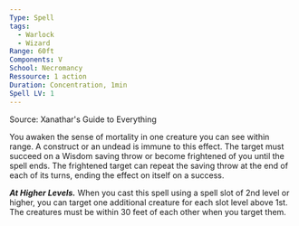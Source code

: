 ```yaml
---
Type: Spell
tags:
  - Warlock
  - Wizard
Range: 60ft
Components: V
School: Necromancy
Ressource: 1 action
Duration: Concentration, 1min
Spell LV: 1
---
```

Source: Xanathar's Guide to Everything

You awaken the sense of mortality in one creature you can see within range. A construct or an undead is immune to this effect. The target must succeed on a Wisdom saving throw or become frightened of you until the spell ends. The frightened target can repeat the saving throw at the end of each of its turns, ending the effect on itself on a success.

**_At Higher Levels._** When you cast this spell using a spell slot of 2nd level or higher, you can target one additional creature for each slot level above 1st. The creatures must be within 30 feet of each other when you target them.